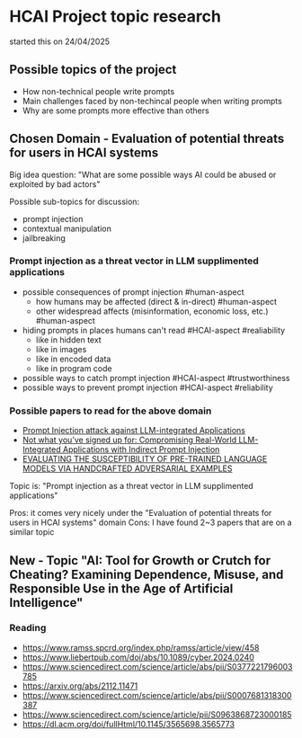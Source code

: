 # HCAI Project topic research

started this on 24/04/2025

## Possible topics of the project

- How non-technical people write prompts
- Main challenges faced by non-techincal people when writing prompts
- Why are some prompts more effective than others

## Chosen Domain - Evaluation of potential threats for users in HCAI systems

Big idea question: "What are some possible ways AI could be abused or exploited by bad actors"

Possible sub-topics for discussion:

- prompt injection
- contextual manipulation
- jailbreaking

### Prompt injection as a threat vector in LLM supplimented applications

- possible consequences of prompt injection #human-aspect
    - how humans may be affected (direct & in-direct) #human-aspect
    - other widespread affects (misinformation, economic loss, etc.) #human-aspect
- hiding prompts in places humans can't read #HCAI-aspect #realiability
    - like in hidden text
    - like in images
    - like in encoded data
    - like in program code
- possible ways to catch prompt injection #HCAI-aspect #trustworthiness
- possible ways to prevent prompt injection #HCAI-aspect #reliability

### Possible papers to read for the above domain

- [Prompt Injection attack against LLM-integrated Applications](https://arxiv.org/pdf/2306.05499)
- [Not what you’ve signed up for: Compromising Real-World
LLM-Integrated Applications with Indirect Prompt Injection](https://arxiv.org/pdf/2302.12173)
- [EVALUATING THE SUSCEPTIBILITY OF PRE-TRAINED LANGUAGE MODELS VIA HANDCRAFTED ADVERSARIAL EXAMPLES](https://arxiv.org/pdf/2209.02128)


Topic is: "Prompt injection as a threat vector in LLM supplimented applications"

Pros: it comes very nicely under the "Evaluation of potential threats for users in HCAI systems" domain
Cons: I have found 2~3 papers that are on a similar topic

## New - Topic "AI: Tool for Growth or Crutch for Cheating? Examining Dependence, Misuse, and Responsible Use in the Age of Artificial Intelligence"

### Reading

- https://www.ramss.spcrd.org/index.php/ramss/article/view/458
- https://www.liebertpub.com/doi/abs/10.1089/cyber.2024.0240
- https://www.sciencedirect.com/science/article/abs/pii/S0377221796003785
- https://arxiv.org/abs/2112.11471
- https://www.sciencedirect.com/science/article/abs/pii/S0007681318300387
- https://www.sciencedirect.com/science/article/pii/S0963868723000185
- https://dl.acm.org/doi/fullHtml/10.1145/3565698.3565773
